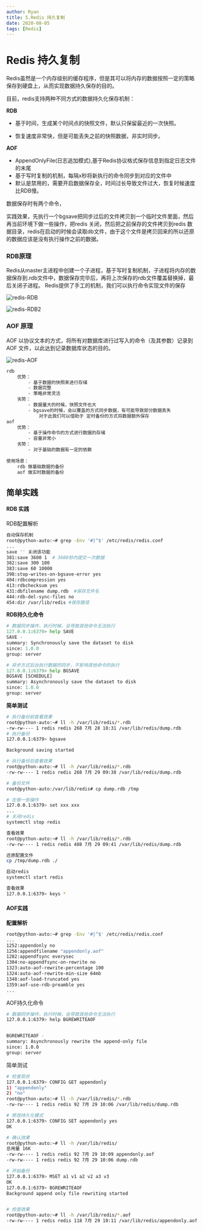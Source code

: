 ```yaml
---
author: Ryan
title: 5.Redis 持久复制
date: 2020-08-05
tags: [Redis]
---
```




#  Redis 持久复制



Redis虽然是一个内存级别的缓存程序，但是其可以将内存的数据按照一定的策略保存到硬盘上，从而实现数据持久保存的目的。



目前，redis支持两种不同方式的数据持久化保存机制：



**RDB**

- 基于时间，生成某个时间点的快照文件，默认只保留最近的一次快照。

- 恢复速度非常快，但是可能丢失之前的快照数据，非实时同步。

  

**AOF**

- AppendOnlyFile(日志追加模式),基于Redis协议格式保存信息到指定日志文件的末尾
- 基于写时复制的机制，每隔x秒将新执行的命令同步到对应的文件中
- 默认是禁用的，需要开启数据保存全，时间过长导致文件过大，恢复时候速度比RDB慢。



数据保存时有两个命令，

实践效果，先执行一个bgsave把同步过后的文件拷贝到一个临时文件里面，然后再当前环境下做一些操作，把redis 关闭，然后把之前保存的文件拷贝到redis 数据目录，redis在启动的时候会读取db文件，由于这个文件是拷贝回来的所以还原的数据应该是没有执行操作之前的数据。





### RDB原理

Redis从master主进程中创建一个子进程，基于写时复制机制，子进程将内存的数据保存到.rdb文件中，数据保存完毕后，再将上次保存的rdb文件覆盖替换掉，最后关闭子进程。
Redis提供了手工的机制，我们可以执行命令实现文件的保存



![redis-RDB](https://xin997.oss-cn-beijing.aliyuncs.com/xinblogs/webimg-Linux/elks/redis-RDB.jpg)

![redis-RDB2](https://xin997.oss-cn-beijing.aliyuncs.com/xinblogs/webimg-Linux/elks/redis-RDB2.jpg)





### **AOF 原理** 

AOF 以协议文本的方式，将所有对数据库进行过写入的命令（及其参数）记录到 AOF 文件，以此达到记录数据库状态的目的。



![redis-AOF](https://xin997.oss-cn-beijing.aliyuncs.com/xinblogs/webimg-Linux/elks/redis-AOF.jpg)





```sh
rdb
	优势：
        - 基于数据的快照来进行存储
        - 数据完整
        - 策略非常灵活
	劣势：
		- 数据量大的时候，快照文件也大
		- bgsave的时候，会以覆盖的方式同步数据，有可能导致部分数据丢失
			对于此我们可以借助于 定时备份的方式将数据额外保存
aof
	优势：
		- 基于操作命令的方式进行数据的存储
		- 容量非常小
	劣势：
		- 对于基础的数据有一定的依赖
		
使用场景：
	rdb 做基础数据的备份
	aof 做实时数据的备份
```



## 简单实践

#### RDB 实践

RDB配置解析

```sh
自动保存机制
root@python-auto:~# grep -Env '#|^$' /etc/redis/redis.conf
...
save '' 关闭该功能
381:save 3600 1  # 3600秒内提交一次数据
382:save 300 100
383:save 60 10000
398:stop-writes-on-bgsave-error yes
404:rdbcompression yes
413:rdbchecksum yes
431:dbfilename dump.rdb  #保存文件名
444:rdb-del-sync-files no
454:dir /var/lib/redis #保存路径
```



**RDB持久化命令**

```python
# 数据同步操作，执行时候，会导致其他命令无法执行
127.0.0.1:6379> help SAVE
SAVE -
summary: Synchronously save the dataset to disk
since: 1.0.0
group: server

# 异步方式后台执行数据的同步，不影响其他命令的执行
127.0.0.1:6379> help BGSAVE
BGSAVE [SCHEDULE]
summary: Asynchronously save the dataset to disk
since: 1.0.0
group: server
```



**简单测试**

```sh
# 执行备份前查看效果
root@python-auto:~# ll -h /var/lib/redis/*.rdb
-rw-rw---- 1 redis redis 268 7月 28 18:31 /var/lib/redis/dump.rdb
# 执行备份
127.0.0.1:6379> bgsave

Background saving started

# 执行备份后查看效果
root@python-auto:~# ll -h /var/lib/redis/*.rdb
-rw-rw---- 1 redis redis 268 7月 29 09:38 /var/lib/redis/dump.rdb

# 备份文件
root@python-auto:/var/lib/redis# cp dump.rdb /tmp

# 在做一些操作
127.0.0.1:6379> set xxx xxx
...
# 关闭redis
systemctl stop redis

查看效果
root@python-auto:~# ll -h /var/lib/redis/*.rdb
-rw-rw---- 1 redis redis 488 7月 29 09:41 /var/lib/redis/dump.rdb

还原配置文件
cp /tmp/dump.rdb ./

启动redis
systemctl start redis

查看效果
127.0.0.1:6379> keys *
```



#### AOF实践

**配置解析**

```sh
root@python-auto:~# grep -Env '#|^$' /etc/redis/redis.conf
...
1252:appendonly no
1256:appendfilename "appendonly.aof"
1282:appendfsync everysec
1304:no-appendfsync-on-rewrite no
1323:auto-aof-rewrite-percentage 100
1324:auto-aof-rewrite-min-size 64mb
1348:aof-load-truncated yes
1359:aof-use-rdb-preamble yes
...
```



AOF持久化命令

```sh
# 数据同步操作，执行时候，会导致其他命令无法执行
127.0.0.1:6379> help BGREWRITEAOF


BGREWRITEAOF -
summary: Asynchronously rewrite the append-only file
since: 1.0.0
group: server
```



简单测试

```sh
# 检查现状
127.0.0.1:6379> CONFIG GET appendonly
1) "appendonly"
2) "no"
root@python-auto:~# ll -h /var/lib/redis/*.rdb
-rw-rw---- 1 redis redis 92 7月 29 10:06 /var/lib/redis/dump.rdb

# 修改持久化模式
127.0.0.1:6379> CONFIG SET appendonly yes
OK

# 确认效果
root@python-auto:~# ll -h /var/lib/redis/
总用量 16K
-rw-rw---- 1 redis redis 92 7月 29 10:09 appendonly.aof
-rw-rw---- 1 redis redis 92 7月 29 10:06 dump.rdb

# 开始备份
127.0.0.1:6379> MSET a1 v1 a2 v2 a3 v3
OK
127.0.0.1:6379> BGREWRITEAOF
Background append only file rewriting started


# 检查效果
root@python-auto:~# ll -h /var/lib/redis/*.aof
-rw-rw---- 1 redis redis 118 7月 29 10:11 /var/lib/redis/appendonly.aof
```

